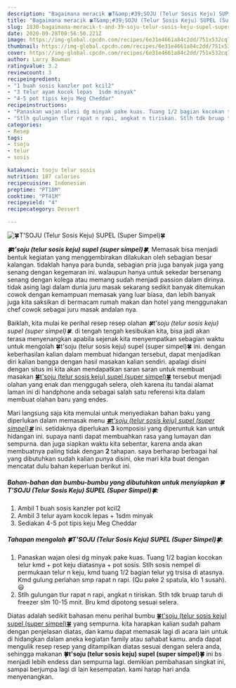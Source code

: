 ```yaml
---
description: "Bagaimana meracik 🍀T&amp;#39;SOJU (Telur Sosis Keju) SUPEL (Super Simpel)🍀 yang Bikin Ngiler"
title: "Bagaimana meracik 🍀T&amp;#39;SOJU (Telur Sosis Keju) SUPEL (Super Simpel)🍀 yang Bikin Ngiler"
slug: 1830-bagaimana-meracik-t-and-39-soju-telur-sosis-keju-supel-super-simpel-yang-bikin-ngiler
date: 2020-09-28T00:56:50.221Z
image: https://img-global.cpcdn.com/recipes/6e31e4661a84c2dd/751x532cq70/🍀tsoju-telur-sosis-keju-supel-super-simpel🍀-foto-resep-utama.jpg
thumbnail: https://img-global.cpcdn.com/recipes/6e31e4661a84c2dd/751x532cq70/🍀tsoju-telur-sosis-keju-supel-super-simpel🍀-foto-resep-utama.jpg
cover: https://img-global.cpcdn.com/recipes/6e31e4661a84c2dd/751x532cq70/🍀tsoju-telur-sosis-keju-supel-super-simpel🍀-foto-resep-utama.jpg
author: Larry Bowman
ratingvalue: 3.2
reviewcount: 3
recipeingredient:
- "1 buah sosis kanzler pot kcil2"
- "3 telur ayam kocok lepas  1sdm minyak"
- "4-5 pot tipis keju Meg Cheddar"
recipeinstructions:
- "Panaskan wajan olesi dg minyak pake kuas. Tuang 1/2 bagian kocokan telur kmd + pot keju diatasnya + pot sosis. Stlh sosis nempel di permukaan telur n keju, kmd tuang 1/2 bagian telur yg trsisa di atasnya. Kmd gulung perlahan smp rapat n rapi. (Qu pake 2 spatula, klo 1 susah). 😃"
- "Stlh gulungan tlur rapat n rapi, angkat n tiriskan. Stlh tdk bruap taruh di freezer slm 10-15 mnit. Bru kmd dipotong sesuai selera."
categories:
- Resep
tags:
- tsoju
- telur
- sosis

katakunci: tsoju telur sosis 
nutrition: 187 calories
recipecuisine: Indonesian
preptime: "PT18M"
cooktime: "PT41M"
recipeyield: "4"
recipecategory: Dessert

---
```



![🍀T&#39;SOJU (Telur Sosis Keju) SUPEL (Super Simpel)🍀](https://img-global.cpcdn.com/recipes/6e31e4661a84c2dd/751x532cq70/🍀tsoju-telur-sosis-keju-supel-super-simpel🍀-foto-resep-utama.jpg)

<b><i>🍀t&#39;soju (telur sosis keju) supel (super simpel)🍀</i></b>, Memasak bisa menjadi bentuk kegiatan yang menggembirakan dilakukan oleh sebagian besar kalangan. tidaklah hanya para bunda, sebagian pria juga banyak juga yang senang dengan kegemaran ini. walaupun hanya untuk sekedar bersenang senang dengan kolega atau memang sudah menjadi passion dalam dirinya. tidak asing lagi dalam dunia juru masak sekarang sedikit banyak ditemukan cowok dengan kemampuan memasak yang luar biasa, dan lebih banyak juga kita saksikan di bermacam rumah makan dan hotel yang menggunakan chef cowok sebagai juru masak andalan nya.

Baiklah, kita mulai ke perihal resep resep olahan <i>🍀t&#39;soju (telur sosis keju) supel (super simpel)🍀</i>. di tengah tengah kesibukan kita, bisa jadi akan terasa menyenangkan apabila sejenak kita menyempatkan sebagian waktu untuk mengolah 🍀t&#39;soju (telur sosis keju) supel (super simpel)🍀 ini. dengan keberhasilan kalian dalam membuat hidangan tersebut, dapat menjadikan diri kalian bangga dengan hasil masakan kalian sendiri. apalagi disini dengan situs ini kita akan mendapatkan saran saran untuk membuat masakan <u>🍀t&#39;soju (telur sosis keju) supel (super simpel)🍀</u> tersebut menjadi olahan yang enak dan menggugah selera, oleh karena itu tandai alamat laman ini di handphone anda sebagai salah satu referensi kita dalam membuat olahan baru yang endes.




Mari langsung saja kita memulai untuk menyediakan bahan baku yang diperlukan dalam memasak menu <u><i>🍀t&#39;soju (telur sosis keju) supel (super simpel)🍀</i></u> ini. setidaknya diperlukan <b>3</b> komposisi yang diperuntuk kan untuk hidangan ini. supaya nanti dapat membuahkan rasa yang lumayan dan sempurna. dan juga siapkan waktu kita sebentar, karena anda akan membuatnya paling tidak dengan <b>2</b> tahapan. saya berharap berbagai hal yang dibutuhkan sudah kalian punya disini, oke mari kita buat dengan mencatat dulu bahan keperluan berikut ini.

<!--inarticleads1-->

##### Bahan-bahan dan bumbu-bumbu yang dibutuhkan untuk menyiapkan 🍀T&#39;SOJU (Telur Sosis Keju) SUPEL (Super Simpel)🍀:

1. Ambil 1 buah sosis kanzler pot kcil2
1. Ambil 3 telur ayam kocok lepas + 1sdm minyak
1. Sediakan 4-5 pot tipis keju Meg Cheddar




<!--inarticleads2-->

##### Tahapan mengolah 🍀T&#39;SOJU (Telur Sosis Keju) SUPEL (Super Simpel)🍀:

1. Panaskan wajan olesi dg minyak pake kuas. Tuang 1/2 bagian kocokan telur kmd + pot keju diatasnya + pot sosis. Stlh sosis nempel di permukaan telur n keju, kmd tuang 1/2 bagian telur yg trsisa di atasnya. Kmd gulung perlahan smp rapat n rapi. (Qu pake 2 spatula, klo 1 susah). 😃
1. Stlh gulungan tlur rapat n rapi, angkat n tiriskan. Stlh tdk bruap taruh di freezer slm 10-15 mnit. Bru kmd dipotong sesuai selera.




Diatas adalah sedikit bahasan menu perihal bumbu <u>🍀t&#39;soju (telur sosis keju) supel (super simpel)🍀</u> yang sempurna. kita harapkan kalian sudah paham dengan penjelasan diatas, dan kamu dapat memasak lagi di acara lain untuk di hidangkan dalam aneka kegiatan family atau sahabat kamu. anda dapat mengulik resep resep yang ditampilkan diatas sesuai dengan selera anda, sehingga makanan <b>🍀t&#39;soju (telur sosis keju) supel (super simpel)🍀</b> ini bs menjadi lebih endess dan sempurna lagi. demikian pembahasan singkat ini, sampai berjumpa lagi di lain kesempatan. kami harap hari anda menyenangkan.
